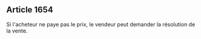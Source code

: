 Article 1654
----
Si l'acheteur ne paye pas le prix, le vendeur peut demander la résolution de la
vente.
